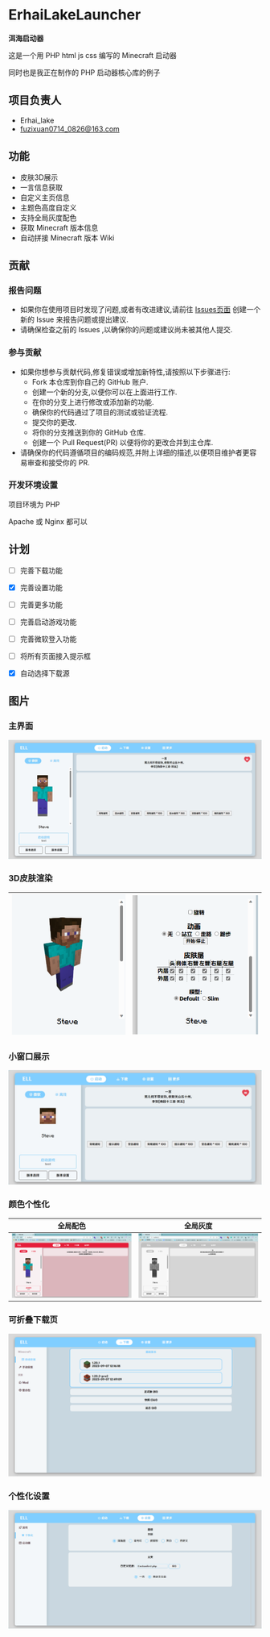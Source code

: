 # ErhaiLakeLauncher

**洱海启动器**

这是一个用 PHP html js css 编写的 Minecraft 启动器

同时也是我正在制作的 PHP 启动器核心库的例子

## 项目负责人

- Erhai_lake
- fuzixuan0714_0826@163.com

## 功能

- 皮肤3D展示
- 一言信息获取
- 自定义主页信息
- 主题色高度自定义
- 支持全局灰度配色
- 获取 Minecraft 版本信息
- 自动拼接 Minecraft 版本 Wiki

## 贡献

### 报告问题 

- 如果你在使用项目时发现了问题,或者有改进建议,请前往 [Issues页面](https://github.com/Erhai-lake/ErhaiLakeLauncher/issues) 创建一个新的 Issue 来报告问题或提出建议.
- 请确保检查之前的 Issues ,以确保你的问题或建议尚未被其他人提交.

### 参与贡献

- 如果你想参与贡献代码,修复错误或增加新特性,请按照以下步骤进行:
  - Fork 本仓库到你自己的 GitHub 账户.
  - 创建一个新的分支,以便你可以在上面进行工作.
  - 在你的分支上进行修改或添加新的功能.
  - 确保你的代码通过了项目的测试或验证流程.
  - 提交你的更改.
  - 将你的分支推送到你的 GitHub 仓库.
  - 创建一个 Pull Request(PR) 以便将你的更改合并到主仓库.
- 请确保你的代码遵循项目的编码规范,并附上详细的描述,以便项目维护者更容易审查和接受你的 PR.

### 开发环境设置

项目环境为 PHP

Apache 或 Nginx 都可以

## 计划

- [ ] 完善下载功能
- [x] 完善设置功能
- [ ] 完善更多功能
- [ ] 完善启动游戏功能
- [ ] 完善微软登入功能
- [ ] 将所有页面接入提示框
- [x] 自动选择下载源


## 图片

### 主界面

![1](README/1.png)

### 3D皮肤渲染

| ![3](README/2.png) |![2](README/3.png)      |
| -------------------------------------------- | ---- |

### 小窗口展示

![4](README/4.png)

### 颜色个性化

| 全局配色 | 全局灰度 |
| :------: | :------: |
|    ![7](README/7.png)     |      ![8](README/8.png)    |

### 可折叠下载页

![5](README/5.png)

### 个性化设置

![9](README/9.png)
